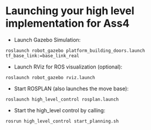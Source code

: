 # Launching your high level implementation for Ass4

- Launch Gazebo Simulation:

`roslaunch robot_gazebo platform_building_doors.launch tf_base_link:=base_link_real`

- Launch RViz for ROS visualization (optional):

`roslaunch robot_gazebo rviz.launch`

- Start ROSPLAN (also launches the move base):

`roslaunch high_level_control rosplan.launch`

- Start the high_level control by calling:

`rosrun high_level_control start_planning.sh`

